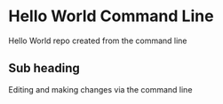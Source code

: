 # Hello World Command Line

Hello World repo created from the command line

## Sub heading

Editing and making changes via the command line